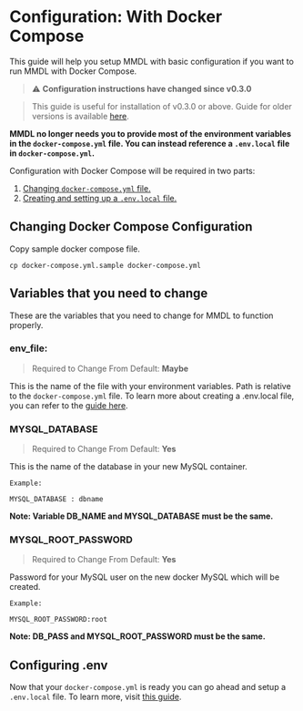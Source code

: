 # Configuration: With Docker Compose

This guide will help you setup MMDL with basic configuration if you want to run MMDL with Docker Compose. 

> ⚠️ **Configuration instructions have changed since v0.3.0**

> This guide is useful for installation of v0.3.0 or above. Guide for older versions is available [here](https://manage-my-damn-life-nextjs.readthedocs.io/en/v0.2.0/).

**MMDL no longer needs you to provide most of the environment variables in the ```docker-compose.yml``` file. You can instead reference a ```.env.local``` file in ```docker-compose.yml```.**

Configuration with Docker Compose will be required in two parts:

1. [Changing ```docker-compose.yml``` file.](#changing-docker-compose-configuration)
2. [Creating and setting up a ```.env.local``` file.](#configuring-env)


## Changing Docker Compose Configuration

Copy sample docker compose file.

```
cp docker-compose.yml.sample docker-compose.yml 
```



## Variables that you need to change

These are the variables that you need to change for MMDL to function properly. 

### env_file:

> Required to Change From Default: **Maybe**


This is the name of the file with your environment variables. Path is relative to the ```docker-compose.yml``` file. To learn more about creating a .env.local file, you can refer to the [guide here](WithoutDocker.md). 


### MYSQL_DATABASE

> Required to Change From Default: **Yes**

This is the name of the database in your new MySQL container. 

```
Example:

MYSQL_DATABASE : dbname
```

**Note: Variable DB_NAME and MYSQL_DATABASE must be the same.**

### MYSQL_ROOT_PASSWORD

> Required to Change From Default: **Yes**

Password for your MySQL user on the new docker MySQL which will be created.

```
Example:

MYSQL_ROOT_PASSWORD:root
```

**Note: DB_PASS and MYSQL_ROOT_PASSWORD must be the same.**



## Configuring .env

Now that your ```docker-compose.yml``` is ready you can go ahead and setup a ```.env.local``` file. To learn more, visit [this guide](WithoutDocker.md).
